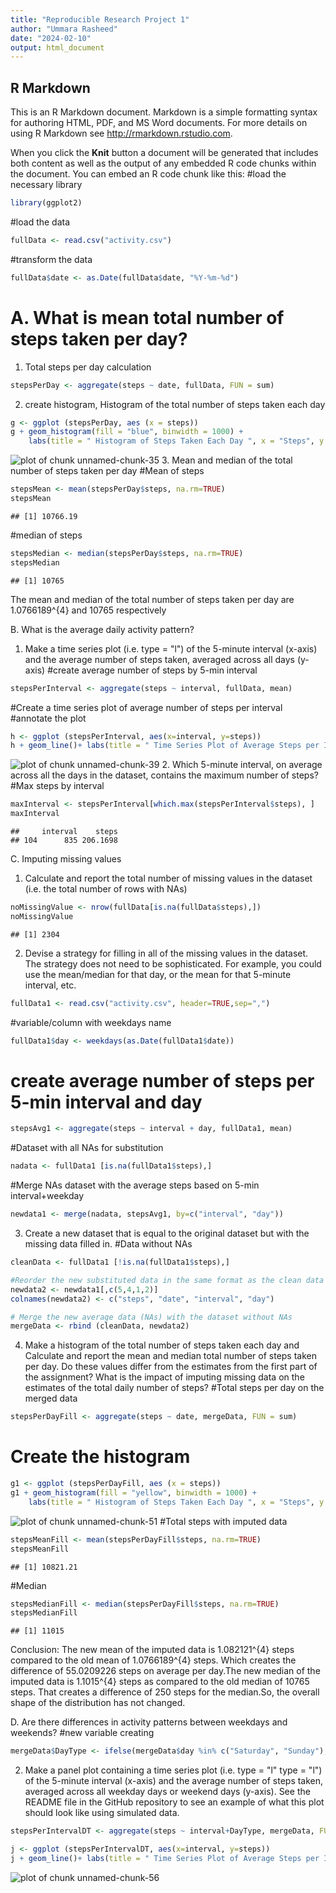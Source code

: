 ```yaml
---
title: "Reproducible Research Project 1"
author: "Ummara Rasheed"
date: "2024-02-10"
output: html_document
---
```




## R Markdown

This is an R Markdown document. Markdown is a simple formatting syntax for authoring HTML, PDF, and MS Word documents. For more details on using R Markdown see <http://rmarkdown.rstudio.com>.

When you click the **Knit** button a document will be generated that includes both content as well as the output of any embedded R code chunks within the document. You can embed an R code chunk like this:
#load the necessary library

```r
library(ggplot2)
```
#load the data

```r
fullData <- read.csv("activity.csv")
```
#transform the data

```r
fullData$date <- as.Date(fullData$date, "%Y-%m-%d")
```
# A. What is mean total number of steps taken per day?
1. Total steps per day calculation

```r
stepsPerDay <- aggregate(steps ~ date, fullData, FUN = sum)
```

2. create histogram, Histogram of the total number of steps taken each day

```r
g <- ggplot (stepsPerDay, aes (x = steps))
g + geom_histogram(fill = "blue", binwidth = 1000) +
    labs(title = " Histogram of Steps Taken Each Day ", x = "Steps", y = "Frequency")
```

![plot of chunk unnamed-chunk-35](figure/unnamed-chunk-35-1.png)
3. Mean and median of the total number of steps taken per day
#Mean of steps

```r
stepsMean <- mean(stepsPerDay$steps, na.rm=TRUE)
stepsMean
```

```
## [1] 10766.19
```
#median of steps

```r
stepsMedian <- median(stepsPerDay$steps, na.rm=TRUE)
stepsMedian
```

```
## [1] 10765
```
The mean and median of the total number of steps taken per day are 1.0766189^{4} and 10765 respectively

B. What is the average daily activity pattern?
1. Make a time series plot (i.e. type = "l") of the 5-minute interval (x-axis) and the average number of steps taken, averaged across all days (y-axis)
#create average number of steps by 5-min interval

```r
stepsPerInterval <- aggregate(steps ~ interval, fullData, mean)
```
#Create a time series plot of average number of steps per interval
#annotate the plot

```r
h <- ggplot (stepsPerInterval, aes(x=interval, y=steps))
h + geom_line()+ labs(title = " Time Series Plot of Average Steps per Interval", x = "Interval", y = "Average Steps across All Days")
```

![plot of chunk unnamed-chunk-39](figure/unnamed-chunk-39-1.png)
2. Which 5-minute interval, on average across all the days in the dataset, contains the maximum number of steps?
#Max steps by interval

```r
maxInterval <- stepsPerInterval[which.max(stepsPerInterval$steps), ] 
maxInterval
```

```
##     interval    steps
## 104      835 206.1698
```
C. Imputing missing values
1. Calculate and report the total number of missing values in the dataset (i.e. the total number of rows with NAs)

```r
noMissingValue <- nrow(fullData[is.na(fullData$steps),])
noMissingValue
```

```
## [1] 2304
```
2. Devise a strategy for filling in all of the missing values in the dataset. The strategy does not need to be sophisticated. For example, you could use the mean/median for that day, or the mean for that 5-minute interval, etc.

```r
fullData1 <- read.csv("activity.csv", header=TRUE,sep=",")
```
#variable/column with weekdays name

```r
fullData1$day <- weekdays(as.Date(fullData1$date))
```

# create average number of steps per 5-min interval and day

```r
stepsAvg1 <- aggregate(steps ~ interval + day, fullData1, mean)
```

#Dataset with all NAs for substitution

```r
nadata <- fullData1 [is.na(fullData1$steps),]
```

#Merge NAs dataset with the average steps based on 5-min interval+weekday

```r
newdata1 <- merge(nadata, stepsAvg1, by=c("interval", "day"))
```

3. Create a new dataset that is equal to the original dataset but with the missing data filled in.
#Data without NAs

```r
cleanData <- fullData1 [!is.na(fullData1$steps),]
```


```r
#Reorder the new substituted data in the same format as the clean data set (Leave out the NAs column which will be substituted by the average steps based on 5-min interval + day) 
newdata2 <- newdata1[,c(5,4,1,2)]
colnames(newdata2) <- c("steps", "date", "interval", "day")
```



```r
# Merge the new average data (NAs) with the dataset without NAs
mergeData <- rbind (cleanData, newdata2)
```

4. Make a histogram of the total number of steps taken each day and Calculate and report the mean and median total number of steps taken per day. Do these values differ from the estimates from the first part of the assignment? What is the impact of imputing missing data on the estimates of the total daily number of steps?
#Total steps per day on the merged data

```r
stepsPerDayFill <- aggregate(steps ~ date, mergeData, FUN = sum)
```

# Create the histogram

```r
g1 <- ggplot (stepsPerDayFill, aes (x = steps))
g1 + geom_histogram(fill = "yellow", binwidth = 1000) +
    labs(title = " Histogram of Steps Taken Each Day ", x = "Steps", y = "Frequency")
```

![plot of chunk unnamed-chunk-51](figure/unnamed-chunk-51-1.png)
#Total steps with imputed data

```r
stepsMeanFill <- mean(stepsPerDayFill$steps, na.rm=TRUE)
stepsMeanFill
```

```
## [1] 10821.21
```
#Median 

```r
stepsMedianFill <- median(stepsPerDayFill$steps, na.rm=TRUE)
stepsMedianFill
```

```
## [1] 11015
```
Conclusion: The new mean of the imputed data is 1.082121^{4} steps compared to the old mean of 1.0766189^{4} steps. Which creates the difference of 55.0209226 steps on average per day.The new median of the imputed data is 1.1015^{4} steps as compared to the old median of 10765 steps. That creates a difference of 250 steps for the median.So, the overall shape of the distribution has not changed.

D. Are there differences in activity patterns between weekdays and weekends?
#new variable creating 

```r
mergeData$DayType <- ifelse(mergeData$day %in% c("Saturday", "Sunday"), "Weekend", "Weekday")
```
2. Make a panel plot containing a time series plot (i.e. 
type = "l"
type = "l") of the 5-minute interval (x-axis) and the average number of steps taken, averaged across all weekday days or weekend days (y-axis). See the README file in the GitHub repository to see an example of what this plot should look like using simulated data.

```r
stepsPerIntervalDT <- aggregate(steps ~ interval+DayType, mergeData, FUN = mean)
```


```r
j <- ggplot (stepsPerIntervalDT, aes(x=interval, y=steps))
j + geom_line()+ labs(title = " Time Series Plot of Average Steps per Interval: weekdays vs. weekends", x = "Interval", y = "Average Number of Steps") + facet_grid(DayType ~ .)
```

![plot of chunk unnamed-chunk-56](figure/unnamed-chunk-56-1.png)

